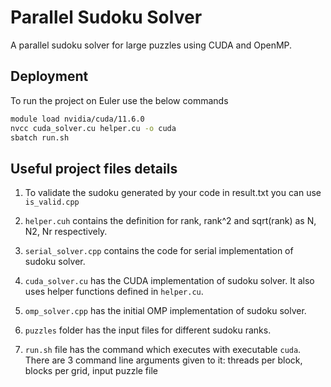 
# Parallel Sudoku Solver

A parallel sudoku solver for large puzzles using CUDA and OpenMP.


## Deployment

To run the project on Euler use the below commands

```bash
module load nvidia/cuda/11.6.0 
nvcc cuda_solver.cu helper.cu -o cuda
sbatch run.sh
```



## Useful project files details

1. To validate the sudoku generated by your code in result.txt you can use
`is_valid.cpp`

2. `helper.cuh` contains the definition for rank, rank^2 and sqrt(rank) as N, N2, Nr respectively.

3. `serial_solver.cpp` contains the code for serial implementation of sudoku solver.

4. `cuda_solver.cu` has the CUDA implementation of sudoku solver. It also uses helper functions defined in `helper.cu`.

5. `omp_solver.cpp` has the initial OMP implementation of sudoku solver. 

6. `puzzles` folder has the input files for different sudoku ranks.

7. `run.sh` file has the command which executes with executable `cuda`. There are 3 command line arguments given to it: threads per block, blocks per grid, input puzzle file
